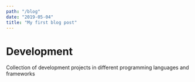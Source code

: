 ```yaml
---
path: "/blog"
date: "2019-05-04"
title: "My first blog post"
---
```


# Development
Collection of development projects in different programming languages and frameworks
